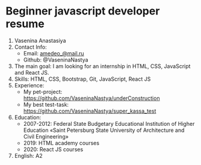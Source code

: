 Beginner javascript developer resume
========================
1. Vasenina Anastasiya
2. Contact Info:
    * Email: amedeo_@mail.ru
    * Github: @VaseninaNastya
3. The main goal: I am looking for an internship in HTML, CSS, JavaScript and React JS.
4. Skills: HTML, CSS, Bootstrap, Git, JavaScript, React JS
6. Experience:
    * My pet-project: https://github.com/VaseninaNastya/underConstruction
    * My best test-task: https://github.com/VaseninaNastya/super_kassa_test
7. Education:
    * 2007-2012: Federal State Budgetary Educational Institution of Higher Education «Saint Petersburg State University of Architecture and Civil Engineering»
    * 2019: HTML academy courses
    * 2020: React JS courses
8. English: A2